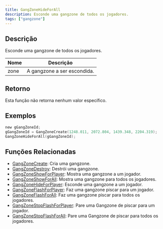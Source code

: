 ```yaml
---
title: GangZoneHideForAll
description: Esconde uma gangzone de todos os jogadores.
tags: ["gangzone"]
---
```


## Descrição

Esconde uma gangzone de todos os jogadores.

| Nome | Descrição                   |
| ---- | --------------------------- |
| zone | A gangzone a ser escondida. |

## Retorno

Esta função não retorna nenhum valor específico.

## Exemplos

```c
new gGangZoneId;
gGangZoneId = GangZoneCreate(1248.011, 2072.804, 1439.348, 2204.319);
GangZoneHideForAll(gGangZoneId);
```

## Funções Relacionadas

- [GangZoneCreate](GangZoneCreate): Cria uma gangzone.
- [GangZoneDestroy](GangZoneDestroy): Destrói uma gangzone.
- [GangZoneShowForPlayer](GangZoneShowForPlayer): Mostra uma gangzone a um jogador.
- [GangZoneShowForAll](GangZoneShowForAll): Mostra uma gangzone para todos os jogadores.
- [GangZoneHideForPlayer](GangZoneHideForPlayer): Esconde uma gangzone a um jogador.
- [GangZoneFlashForPlayer](GangZoneFlashForPlayer): Faz uma gangzone piscar para um jogador.
- [GangZoneFlashForAll](GangZoneFlashForAll): Faz uma gangzone piscar para todos os jogadores.
- [GangZoneStopFlashForPlayer](GangZoneStopFlashForPlayer): Pare uma Gangzone de piscar para um jogador.
- [GangZoneStopFlashForAll](GangZoneStopFlashForAll): Pare uma Gangzone de piscar para todos os jogadores.
